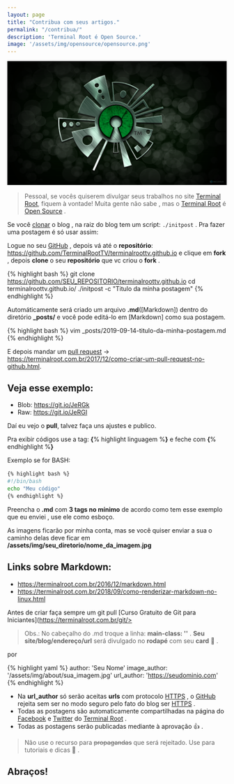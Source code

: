 ```yaml
---
layout: page
title: "Contribua com seus artigos."
permalink: "/contribua/"
description: 'Terminal Root é Open Source.'
image: '/assets/img/opensource/opensource.png'
---
```


![Contribua com seus artigos. Terminal Root é Open Source.](/assets/img/opensource/opensource.png "Contribua com seus artigos. Terminal Root é Open Source.")

> Pessoal, se vocês quiserem divulgar seus trabalhos no site [Terminal Root](https://terminalroot.com.br/), fiquem à vontade! Muita gente não sabe , mas o [Terminal Root](https://terminalroot.com.br/blog) é [Open Source](https://opensource.org/) . 

Se você  [clonar](https://terminalroot.com.br/2019/09/como-clonar-somente-um-subdiretorio-com-git-ou-svn.html) o blog , na raiz do blog tem um script: `./initpost` . Pra fazer uma postagem é só usar assim:

Logue no seu [GitHub](https://github.com/login) , depois vá até o **repositório**: <https://github.com/TerminalRootTV/terminalroottv.github.io> e clique em **fork** , depois **clone** o seu **repositório** que vc criou o **fork** .

{% highlight bash %}
git clone https://github.com/SEU_REPOSITORIO/terminalroottv.github.io
cd terminalroottv.github.io/
./initpost -c "Titulo da  minha postagem"
{% endhighlight %}

Automáticamente será criado um arquivo **.md**([Markdown])  dentro do diretório **_posts/** e você pode editá-lo em [Markdown] como sua  postagem.

{% highlight bash %}
vim _posts/2019-09-14-titulo-da-minha-postagem.md
{% endhighlight %}

E depois mandar um [pull request](https://terminalroot.com.br/2017/12/como-criar-um-pull-request-no-github.html) → <https://terminalroot.com.br/2017/12/como-criar-um-pull-request-no-github.html>.

## Veja esse exemplo:
+ Blob: <https://git.io/JeRGk>
+ Raw: <https://git.io/JeRGI>

Daí eu vejo o **pull**, talvez faça uns ajustes e publico.

Pra exibir códigos use a tag: **{**% highlight linguagem %**}** e feche com **{**% endhighlight %**}**

Exemplo se for BASH: 

```sh
{% highlight bash %}
#!/bin/bash
echo "Meu código"
{% endhighlight %}
```

Preencha o **.md** com **3 tags no mínimo** de acordo como tem esse exemplo que eu enviei , use ele como esboço.

As imagens ficarão por minha conta, mas se você quiser enviar a sua o caminho delas deve ficar em **/assets/img/seu_diretorio/nome_da_imagem.jpg**

## Links sobre Markdown:
+ <https://terminalroot.com.br/2016/12/markdown.html>
+ <https://terminalroot.com.br/2018/09/como-renderizar-markdown-no-linux.html>

Antes de criar faça sempre um git pull [Curso Gratuito de Git para Iniciantes](https://terminalroot.com.br/git/>

> Obs.: No cabeçalho do .md troque a linha: **main-class: ''** . **Seu site/blog/endereço/url** será divulgado no **rodapé** com seu **card** 🙌️ .

por

{% highlight yaml %}
author: 'Seu Nome'
image_author: '/assets/img/about/sua_imagem.jpg'
url_author: 'https://seudominio.com'
{% endhighlight %}

- Na **url_author** só serão aceitas **urls** com protocolo [HTTPS]() , o [GitHub](https://github.com/) rejeita sem ser no modo seguro pelo fato do blog ser [HTTPS]() .
- Todas as postagens são automaticamente compartilhadas na página do [Facebook](https://www.facebook.com/TerminalRootTV) e [Twitter](https://twitter.com/TerminalRootTV) do [Terminal Root](https://terminalroot.com.br/) .
- Todas as postagens serão publicadas mediante à aprovação 👍️ .

> Não use o recurso para ~~propagandas~~ que será rejeitado. Use para tutoriais e dicas 📖️ .

## Abraços!
